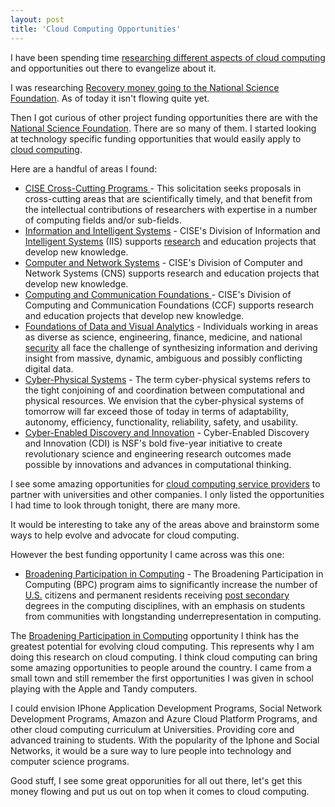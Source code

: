 ```yaml
---
layout: post
title: 'Cloud Computing Opportunities'
---
```

I have been spending time <a href="http://cloud.kinlane.com">researching different aspects of cloud computing</a> and opportunities out there to evangelize about it.<p></p>
I was researching <a href="http://www.recovery.gov/?q=content/agency-summary&amp;agency_code=49">Recovery money going to the National Science Foundation</a>. As of today it isn't flowing quite yet.<p></p>
Then I got curious of other project funding opportunities there are with the <a href="http://www.nsf.gov">National Science Foundation</a>. There are so many of them. I started looking at technology specific funding opportunities that would easily apply to <a class="zem_slink" title="Cloud Computing" rel="wikinvest" href="http://www.wikinvest.com/concept/Cloud_Computing">cloud computing</a>.<p></p>
Here are a handful of areas I found:
<ul class="mainlist">
	<li><a href="http://sites.google.com/a/kinlane.com/cloud-computing/federal-government/agencies/national-science-foundation/cise-cross-cutting-programs">CISE Cross-Cutting Programs </a>- This solicitation seeks proposals in cross-cutting areas that are scientifically timely, and that benefit from the intellectual contributions of researchers with expertise in a number of computing fields and/or sub-fields.</li>
	<li><a href="http://sites.google.com/a/kinlane.com/cloud-computing/federal-government/agencies/national-science-foundation/information-and-intelligent-systems">Information and Intelligent Systems</a> - CISE's Division of Information and <a class="zem_slink" title="Intelligent Systems" rel="homepage" href="http://www.intsys.co.jp/">Intelligent Systems</a> (IIS) supports <a class="zem_slink" title="Research" rel="wikipedia" href="http://en.wikipedia.org/wiki/Research">research</a> and education projects that develop new knowledge.</li>
	<li><a href="http://sites.google.com/a/kinlane.com/cloud-computing/federal-government/agencies/national-science-foundation/computer-and-network-systems">Computer and Network Systems</a> - CISE's Division of Computer and Network Systems (CNS) supports research and education projects that develop new knowledge.</li>
	<li><a href="http://sites.google.com/a/kinlane.com/cloud-computing/federal-government/agencies/national-science-foundation/computing-and-communication-foundations">Computing and Communication Foundations </a>- CISE's Division of Computing and Communication Foundations (CCF) supports research and education projects that develop new knowledge.</li>
	<li><a href="http://sites.google.com/a/kinlane.com/cloud-computing/federal-government/agencies/national-science-foundation/foundations-of-data-and-visual-analytics">Foundations of Data and Visual Analytics</a> - Individuals working in areas as diverse as science, engineering, finance, medicine, and national <a class="zem_slink" title="National security" rel="wikipedia" href="http://en.wikipedia.org/wiki/National_security">security</a> all face the challenge of synthesizing information and deriving insight from massive, dynamic, ambiguous and possibly conflicting digital data.</li>
	<li><a href="http://sites.google.com/a/kinlane.com/cloud-computing/federal-government/agencies/national-science-foundation/cyber-physical-systems">Cyber-Physical Systems</a> - The term cyber-physical systems refers to the tight conjoining of and coordination between computational and physical resources. We envision that the cyber-physical systems of tomorrow will far exceed those of today in terms of adaptability, autonomy, efficiency, functionality, reliability, safety, and usability.</li>
	<li><a href="http://sites.google.com/a/kinlane.com/cloud-computing/federal-government/agencies/national-science-foundation/cyber-enabled-discovery-and-innovation">Cyber-Enabled Discovery and Innovation</a> - Cyber-Enabled Discovery and Innovation (CDI) is NSF's bold five-year initiative to create revolutionary science and engineering research outcomes made possible by innovations and advances in computational thinking.</li>
</ul>
I see some amazing opportunities for <a href="http://sites.google.com/a/kinlane.com/cloud-computing/players">cloud computing service providers</a> to partner with universities and other companies. I only listed the opportunities I had time to look through tonight, there are many more.<p></p>
It would be interesting to take any of the areas above and brainstorm some ways to help evolve and advocate for cloud computing.<p></p>
However the best funding opportunity I came across was this one:
<ul class="mainlist">
	<li><a href="http://sites.google.com/a/kinlane.com/cloud-computing/federal-government/agencies/national-science-foundation/broadening-participation-in-computing">Broadening Participation in Computing</a> - The Broadening Participation in Computing (BPC) program aims to significantly increase the number of <a class="zem_slink" title="United States" rel="geolocation" href="http://maps.google.com/maps?ll=38.8833333333,-77.0166666667&amp;spn=10.0,10.0&amp;q=38.8833333333,-77.0166666667%20%28United%20States%29&amp;t=h">U.S.</a> citizens and permanent residents receiving <a class="zem_slink" title="Higher education" rel="wikipedia" href="http://en.wikipedia.org/wiki/Higher_education">post secondary</a> degrees in the computing disciplines, with an emphasis on students from communities with longstanding underrepresentation in computing.</li>
</ul>
The <a href="http://sites.google.com/a/kinlane.com/cloud-computing/federal-government/agencies/national-science-foundation/broadening-participation-in-computing">Broadening Participation in Computing</a> opportunity I think has the greatest potential for evolving cloud computing. This represents why I am doing this research on cloud computing. I think cloud computing can bring some amazing opportunities to people around the country. I came from a small town and still remember the first opportunities I was given in school playing with the Apple and Tandy computers.<p></p>
I could envision IPhone Application Development Programs, Social Network Development Programs, Amazon and Azure Cloud Platform Programs, and other cloud computing curriculum at Universities. Providing core and advanced training to students. With the popularity of the Iphone and Social Networks, it would be a sure way to lure people into technology and computer science programs.<p></p>
Good stuff, I see some great opporunities for all out there, let's get this money flowing and put us out on top when it comes to cloud computing.

